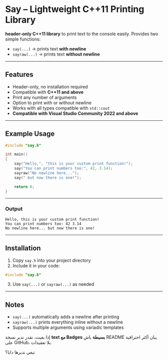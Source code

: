 # Say – Lightweight C++11 Printing Library

**header-only C++11 library** to print text to the console easily.
Provides two simple functions:

* `say(...)` → prints text **with newline**
* `sayraw(...)` → prints text **without newline**

---

## Features

* Header-only, no installation required
* Compatible with **C++11 and above**
* Print any number of arguments
* Option to print with or without newline
* Works with all types compatible with `std::cout`
* **Compatible with Visual Studio Community 2022 and above**

---

## Example Usage

```cpp
#include "say.h"

int main()
{
    say("Hello,", "this is your custom print function!");
    say("You can print numbers too:", 42, 3.14);
    sayraw("No newline here...");
    say(" but now there is one!");

    return 0;
}
```

---

### Output

```
Hello, this is your custom print function!
You can print numbers too: 42 3.14
No newline here... but now there is one!
```

---

## Installation

1. Copy `say.h` into your project directory
2. Include it in your code:

```cpp
#include "say.h"
```

3. Use `say(...)` or `sayraw(...)` as needed

---

## Notes

* `say(...)` automatically adds a newline after printing
* `sayraw(...)` prints everything inline without a newline
* Supports multiple arguments using variadic templates

إذا بغيت، نقدر ندير نسخة **text مع Badges بسيطة** باش README يبان أكثر احترافية على GitHub، بلا تعقيدات.

تبغي نديرها دابا؟
